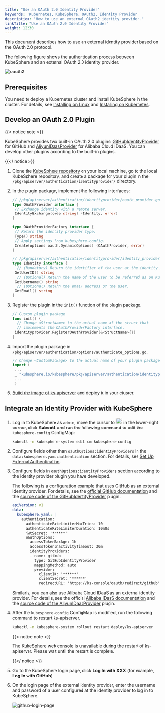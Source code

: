 ```yaml
---
title: "Use an OAuth 2.0 Identity Provider"
keywords: 'Kubernetes, KubeSphere, OAuth2, Identity Provider'
description: 'How to use an external OAuth2 identity provider.'
linkTitle: "Use an OAuth 2.0 Identity Provider"
weight: 12230
---
```


This document describes how to use an external identity provider based on the OAuth 2.0 protocol.

The following figure shows the authentication process between KubeSphere and an external OAuth 2.0 identity provider.

![oauth2](/images/docs/access-control-and-account-management/external-authentication/use-an-oauth2-identity-provider/oauth2.svg)

## Prerequisites

You need to deploy a Kubernetes cluster and install KubeSphere in the cluster. For details, see [Installing on Linux](/docs/installing-on-linux/) and [Installing on Kubernetes](/docs/installing-on-kubernetes/).

## Develop an OAuth 2.0 Plugin

{{< notice note >}}

KubeSphere provides two built-in OAuth 2.0 plugins: [GitHubIdentityProvider](https://github.com/kubesphere/kubesphere/blob/release-3.1/pkg/apiserver/authentication/identityprovider/github/github.go) for GitHub and  [AliyunIDaasProvider](https://github.com/kubesphere/kubesphere/blob/release-3.1/pkg/apiserver/authentication/identityprovider/github/github.go) for Alibaba Cloud IDaaS. You can develop other plugins according to the built-in plugins.

{{</ notice >}}

1. Clone the [KubeSphere repository](https://github.com/kubesphere/kubesphere) on your local machine, go to the local KubeSphere repository, and create a package for your plugin in the `/pkg/apiserver/authentication/identityprovider/` directory.

2. In the plugin package, implement the following interfaces:

   ```go
   // /pkg/apiserver/authentication/identityprovider/oauth_provider.go
   type OAuthProvider interface {
   	// Exchange identity with a remote server.
   	IdentityExchange(code string) (Identity, error)
   }
   
   type OAuthProviderFactory interface {
   	// Return the identity provider type.
   	Type() string
   	// Apply settings from kubesphere-config.
   	Create(options oauth.DynamicOptions) (OAuthProvider, error)
   }
   ```

   ```go
   // /pkg/apiserver/authentication/identityprovider/identity_provider.go
   type Identity interface {
     // (Mandatory) Return the identifier of the user at the identity provider.
   	GetUserID() string
     // (Optional) Return the name of the user to be referred as on KubeSphere.
   	GetUsername() string
     // (Optional) Return the email address of the user.
   	GetEmail() string
   }
   ```

3. Register the plugin in the `init()` function of the plugin package.

   ```go
   // Custom plugin package
   func init() {
     // Change <StructName> to the actual name of the struct that
     // implements the OAuthProviderFactory interface.
   	identityprovider.RegisterOAuthProvider(&<StructName>{})
   }
   ```

4. Import the plugin package in `/pkg/apiserver/authentication/options/authenticate_options.go`.

   ```go
   // Change <CustomPackage> to the actual name of your plugin package.
   import (
   	...
   	_ "kubesphere.io/kubesphere/pkg/apiserver/authentication/identityprovider/<CustomPackage>"
   	...
   	)
   ```

5. [Build the image of ks-apiserver](https://github.com/kubesphere/community/blob/104bab42f67094930f2ca87c603b7c6365cd092a/developer-guide/development/quickstart.md) and deploy it in your cluster.

## Integrate an Identity Provider with KubeSphere

1. Log in to KubeSphere as `admin`, move the cursor to <img src="/images/docs/access-control-and-account-management/external-authentication/use-an-oauth2-identity-provider/toolbox.png" width="20px" height="20px"> in the lower-right corner, click **Kubectl**, and run the following command to edit the `kubesphere-config` ConfigMap:

   ```bash
   kubectl -n kubesphere-system edit cm kubesphere-config
   ```

2. Configure fields other than `oauthOptions:identityProviders` in the `data:kubesphere.yaml:authentication` section. For details, see [Set Up External Authentication](../set-up-external-authentication/).

3. Configure fields in `oauthOptions:identityProviders` section according to the identity provider plugin you have developed.

   The following is a configuration example that uses GitHub as an external identity provider. For details, see the [official GitHub documentation](https://docs.github.com/en/developers/apps/building-oauth-apps) and the [source code of the GitHubIdentityProvider](https://github.com/kubesphere/kubesphere/blob/release-3.1/pkg/apiserver/authentication/identityprovider/github/github.go) plugin.

   ```yaml
   apiVersion: v1
   data:
     kubesphere.yaml: |
       authentication:
         authenticateRateLimiterMaxTries: 10
         authenticateRateLimiterDuration: 10m0s
         jwtSecret: '******'
         oauthOptions:
           accessTokenMaxAge: 1h
           accessTokenInactivityTimeout: 30m
           identityProviders:
           - name: github
             type: GitHubIdentityProvider
             mappingMethod: auto
             provider:
               clientID: '******'
               clientSecret: '******'
               redirectURL: 'https://ks-console/oauth/redirect/github'
   ```

   Similarly, you can also use Alibaba Cloud IDaaS as an external identity provider. For details, see the official [Alibaba IDaaS documentation](https://www.alibabacloud.com/help/product/111120.htm?spm=a3c0i.14898238.2766395700.1.62081da1NlxYV0) and the [source code of the AliyunIDaasProvider](https://github.com/kubesphere/kubesphere/blob/release-3.1/pkg/apiserver/authentication/identityprovider/github/github.go) plugin.

4. After the `kubesphere-config` ConfigMap is modified, run the following command to restart ks-apiserver.

   ```bash
   kubectl -n kubesphere-system rollout restart deploy/ks-apiserver
   ```

   {{< notice note >}}

   The KubeSphere web console is unavailable during the restart of ks-apiserver. Please wait until the restart is complete.

   {{</ notice >}}

5. Go to the KubeSphere login page, click **Log In with XXX** (for example, **Log In with GitHub**).

6. On the login page of the external identity provider, enter the username and password of a user configured at the identity provider to log in to KubeSphere.

   ![github-login-page](/images/docs/access-control-and-account-management/external-authentication/use-an-oauth2-identity-provider/github-login-page.png)

